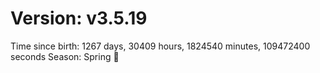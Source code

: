 # Version: v3.5.19
Time since birth: 1267 days, 30409 hours, 1824540 minutes, 109472400 seconds
Season: Spring 🌸
